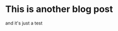 <!--
page_title: Testing a new title
page_description: lol
page_status: published
page_date: 2021/12/05
-->


# This is another blog post

and it's just a test
